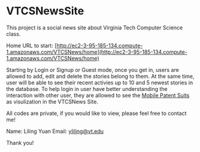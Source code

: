 # VTCSNewsSite
This project is a social news site about Virginia Tech Computer Science class.

Home URL to start: [http://ec2-3-95-185-134.compute-1.amazonaws.com/VTCSNews/home](http://ec2-3-95-185-134.compute-1.amazonaws.com/VTCSNews/home)

Starting by Login or Signup or Guest mode, once you get in, users are allowed to add, edit and delete the stories belong to them. At the same time, user will be able to see their recent activies up to 10 and 5 newest stories in the database. 
To help login in user have better understanding the interaction with other user, they are allowed to see the [Mobile Patent Suits](http://bl.ocks.org/mbostock/1153292) as visulization in the VTCSNews Site.

All codes are private, if you would like to view, please feel free to contact me!

Name: Liling Yuan
Email: yliling@vt.edu

Thank you!
